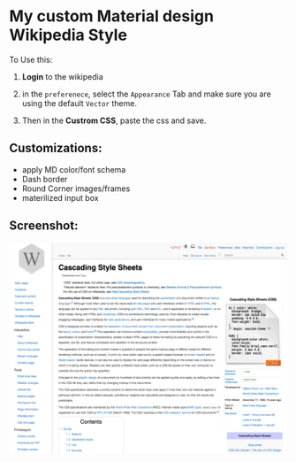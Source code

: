 # My custom Material design Wikipedia Style

To Use this:

1. **Login** to the wikipedia

2. in the `preferenece`, select the `Appearance` Tab and make sure you are using the default `Vector` theme.

3. Then in the **Custrom CSS**, paste the css and save.


## Customizations:
- apply MD color/font schema
- Dash border
- Round Corner images/frames
- materilized input box


## Screenshot:
![Screenshot](screenshot/wikipedia-md1.png?raw=true "Screenshot1")
